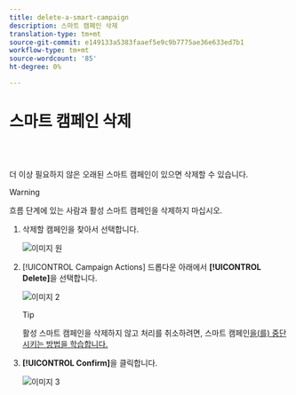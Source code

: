 ```yaml
---
title: delete-a-smart-campaign
description: 스마트 캠페인 삭제
translation-type: tm+mt
source-git-commit: e149133a5383faaef5e9c9b7775ae36e633ed7b1
workflow-type: tm+mt
source-wordcount: '85'
ht-degree: 0%

---
```



# 스마트 캠페인 삭제

<br> 

더 이상 필요하지 않은 오래된 스마트 캠페인이 있으면 삭제할 수 있습니다.

>[!WARNING]
>
>흐름 단계에 있는 사람과 활성 스마트 캠페인을 삭제하지 마십시오.

1. 삭제할 캠페인을 찾아서 선택합니다.

   ![이미지 원](/help/sky/assets/smart-campaigns/delete-a-smart-campaign/delete-a-smart-campaign-1.png)

1. [!UICONTROL Campaign Actions] 드롭다운 아래에서 **[!UICONTROL Delete]**&#x200B;을 선택합니다.

   ![이미지 2](/help/sky/assets/smart-campaigns/delete-a-smart-campaign/delete-a-smart-campaign-2.png)

   >[!TIP]
   >
   >활성 스마트 캠페인을 삭제하지 않고 처리를 취소하려면, 스마트 캠페인[을(를) 중단시키는 방법을 학습합니다.](https://docs.marketo.com/display/DOCS/Abort+a+Smart+Campaign)

1. **[!UICONTROL Confirm]**&#x200B;을 클릭합니다.

   ![이미지 3](/help/sky/assets/smart-campaigns/delete-a-smart-campaign/delete-a-smart-campaign-3.png)
